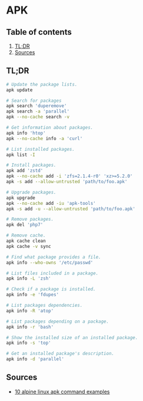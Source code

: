 # APK

## Table of contents <!-- omit in toc -->

1. [TL;DR](#tldr)
1. [Sources](#sources)

## TL;DR

```sh
# Update the package lists.
apk update

# Search for packages
apk search 'duperemove'
apk search -a 'parallel'
apk --no-cache search -v

# Get information about packages.
apk info 'htop'
apk --no-cache info -a 'curl'

# List installed packages.
apk list -I

# Install packages.
apk add 'zstd'
apk --no-cache add -i 'zfs=2.1.4-r0' 'xz>=5.2.0'
apk -s add --allow-untrusted 'path/to/foo.apk'

# Upgrade packages.
apk upgrade
apk --no-cache add -iu 'apk-tools'
apk -s add -u --allow-untrusted 'path/to/foo.apk'

# Remove packages.
apk del 'php7'

# Remove cache.
apk cache clean
apk cache -v sync

# Find what package provides a file.
apk info --who-owns '/etc/passwd'

# List files included in a package.
apk info -L 'zsh'

# Check if a package is installed.
apk info -e 'fdupes'

# List packages dependencies.
apk info -R 'atop'

# List packages depending on a package.
apk info -r 'bash'

# Show the installed size of an installed package.
apk info -s 'top'

# Get an installed package's description.
apk info -d 'parallel'
```

## Sources

- [10 alpine linux apk command examples]

<!--
  References
  -->

<!-- Others -->
[10 alpine linux apk command examples]: https://www.cyberciti.biz/faq/10-alpine-linux-apk-command-examples/
